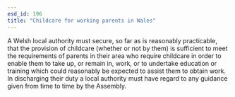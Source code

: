 ```yaml
---
esd_id: 196
title: "Childcare for working parents in Wales"
---
```


A Welsh local authority must secure, so far as is reasonably practicable, that the provision of childcare (whether or not by them) is sufficient to meet the requirements of parents in their area who require childcare in order to enable them to take up, or remain in, work, or to undertake education or training which could reasonably be expected to assist them to obtain work.    In discharging their duty a local authority must have regard to any guidance given from time to time by the Assembly.

